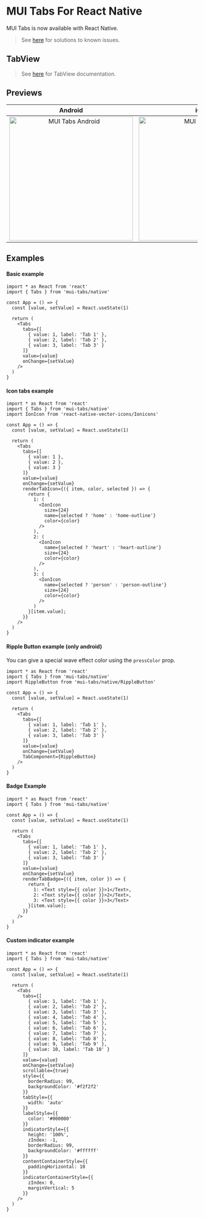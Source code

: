 # MUI Tabs For React Native

MUI Tabs is now available with React Native.

> See [here](./KNOWN_ISSUES.md) for solutions to known issues.

## TabView

> See [here](./NATIVE_TABVIEW_README.md) for TabView documentation.

## Previews

|                                   Android                                   |                                 iOS                                 |
|:---------------------------------------------------------------------------:|:-------------------------------------------------------------------:|
| <img src="images/android-preview.gif" alt="MUI Tabs Android" width="325" /> | <img src="images/ios-preview.gif" alt="MUI Tabs iOS" width="325" /> |

## Examples

#### Basic example

```tsx
import * as React from 'react'
import { Tabs } from 'mui-tabs/native'

const App = () => {
  const [value, setValue] = React.useState(1)

  return (
    <Tabs
      tabs={[
        { value: 1, label: 'Tab 1' },
        { value: 2, label: 'Tab 2' },
        { value: 3, label: 'Tab 3' }
      ]}
      value={value}
      onChange={setValue}
    />
  )
}
```

#### Icon tabs example

```tsx
import * as React from 'react'
import { Tabs } from 'mui-tabs/native'
import IonIcon from 'react-native-vector-icons/Ionicons'

const App = () => {
  const [value, setValue] = React.useState(1)

  return (
    <Tabs
      tabs={[
        { value: 1 },
        { value: 2 },
        { value: 3 }
      ]}
      value={value}
      onChange={setValue}
      renderTabIcon={({ item, color, selected }) => {
        return {
          1: (
            <IonIcon
              size={24}
              name={selected ? 'home' : 'home-outline'}
              color={color}
            />
          ),
          2: (
            <IonIcon
              name={selected ? 'heart' : 'heart-outline'}
              size={24}
              color={color}
            />
          ),
          3: (
            <IonIcon
              name={selected ? 'person' : 'person-outline'}
              size={24}
              color={color}
            />
          )
        }[item.value];
      }}
    />
  )
}
```

#### Ripple Button example (only android)

You can give a special wave effect color using the `pressColor` prop.

```tsx
import * as React from 'react'
import { Tabs } from 'mui-tabs/native'
import RippleButton from 'mui-tabs/native/RippleButton'

const App = () => {
  const [value, setValue] = React.useState(1)

  return (
    <Tabs
      tabs={[
        { value: 1, label: 'Tab 1' },
        { value: 2, label: 'Tab 2' },
        { value: 3, label: 'Tab 3' }
      ]}
      value={value}
      onChange={setValue}
      TabComponent={RippleButton}
    />
  )
}
```

#### Badge Example

```tsx
import * as React from 'react'
import { Tabs } from 'mui-tabs/native'

const App = () => {
  const [value, setValue] = React.useState(1)

  return (
    <Tabs
      tabs={[
        { value: 1, label: 'Tab 1' },
        { value: 2, label: 'Tab 2' },
        { value: 3, label: 'Tab 3' }
      ]}
      value={value}
      onChange={setValue}
      renderTabBadge={({ item, color }) => {
        return {
          1: <Text style={{ color }}>1</Text>,
          2: <Text style={{ color }}>2</Text>,
          3: <Text style={{ color }}>3</Text>
        }[item.value];
      }}
    />
  )
}
```

#### Custom indicator example

```tsx
import * as React from 'react'
import { Tabs } from 'mui-tabs/native'

const App = () => {
  const [value, setValue] = React.useState(1)

  return (
    <Tabs
      tabs={[
        { value: 1, label: 'Tab 1' },
        { value: 2, label: 'Tab 2' },
        { value: 3, label: 'Tab 3' },
        { value: 4, label: 'Tab 4' },
        { value: 5, label: 'Tab 5' },
        { value: 6, label: 'Tab 6' },
        { value: 7, label: 'Tab 7' },
        { value: 8, label: 'Tab 8' },
        { value: 9, label: 'Tab 9' },
        { value: 10, label: 'Tab 10' }
      ]}
      value={value}
      onChange={setValue}
      scrollable={true}
      style={{
        borderRadius: 99,
        backgroundColor: '#f2f2f2'
      }}
      tabStyle={{
        width: 'auto'
      }}
      labelStyle={{
        color: '#000000'
      }}
      indicatorStyle={{
        height: '100%',
        zIndex: -1,
        borderRadius: 99,
        backgroundColor: '#ffffff'
      }}
      contentContainerStyle={{
        paddingHorizontal: 10
      }}
      indicatorContainerStyle={{
        zIndex: 0,
        marginVertical: 5
      }}
    />
  )
}
```
